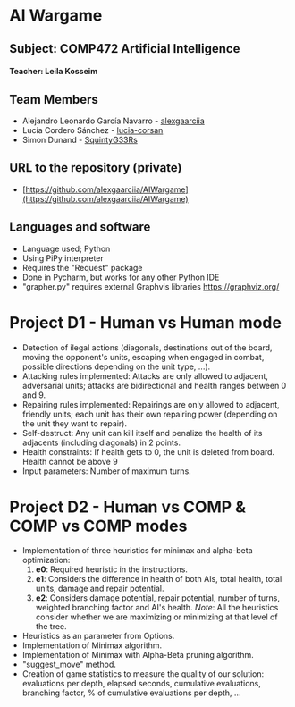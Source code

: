 # AI Wargame

## Subject: COMP472 Artificial Intelligence
#### Teacher: Leila Kosseim

## Team Members
- Alejandro Leonardo García Navarro - [alexgaarciia](https://github.com/alexgaarciia)
- Lucía Cordero Sánchez - [lucia-corsan](https://github.com/lucia-corsan)
- Simon Dunand - [SquintyG33Rs](https://github.com/SquintyG33Rs)

## URL to the repository (private)
- [https://github.com/alexgaarciia/AIWargame](https://github.com/alexgaarciia/AIWargame)  
  
## Languages and software
- Language used; Python
- Using PiPy interpreter
- Requires the "Request" package
- Done in Pycharm, but works for any other Python IDE
- "grapher.py" requires external Graphvis libraries https://graphviz.org/
  
# Project D1 - Human vs Human mode
- Detection of ilegal actions (diagonals, destinations out of the board, moving the opponent's units, escaping when engaged in combat, possible directions depending on the unit type, ...).
- Attacking rules implemented: Attacks are only allowed to adjacent, adversarial units; attacks are bidirectional and health ranges between 0 and 9.
- Repairing rules implemented: Repairings are only allowed to adjacent, friendly units; each unit has their own repairing power (depending on the unit they want to repair).
- Self-destruct: Any unit can kill itself and penalize the health of its adjacents (including diagonals) in 2 points.
- Health constraints: If health gets to 0, the unit is deleted from board. Health cannot be above 9
- Input parameters: Number of maximum turns.

# Project D2 - Human vs COMP & COMP vs COMP modes
- Implementation of three heuristics for minimax and alpha-beta optimization:
  1. **e0**: Required heuristic in the instructions.
  2. **e1**: Considers the difference in health of both AIs, total health, total units, damage and repair potential.
  3. **e2**: Considers damage potential, repair potential, number of turns, weighted branching factor and AI's health.
     *Note*: All the heuristics consider whether we are maximizing or minimizing at that level of the tree.
- Heuristics as an parameter from Options.
- Implementation of Minimax algorithm.
- Implementation of Minimax with Alpha-Beta pruning algorithm.
- "suggest_move" method.
- Creation of game statistics to measure the quality of our solution: evaluations per depth, elapsed seconds, cumulative evaluations, branching factor, % of cumulative evaluations per depth, ...
